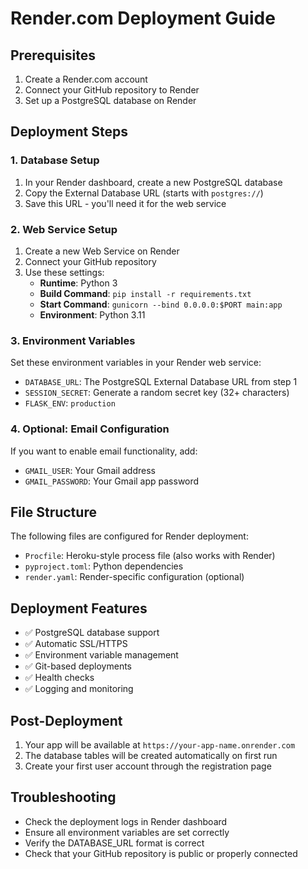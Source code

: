 # Render.com Deployment Guide

## Prerequisites
1. Create a Render.com account
2. Connect your GitHub repository to Render
3. Set up a PostgreSQL database on Render

## Deployment Steps

### 1. Database Setup
1. In your Render dashboard, create a new PostgreSQL database
2. Copy the External Database URL (starts with `postgres://`)
3. Save this URL - you'll need it for the web service

### 2. Web Service Setup
1. Create a new Web Service on Render
2. Connect your GitHub repository
3. Use these settings:
   - **Runtime**: Python 3
   - **Build Command**: `pip install -r requirements.txt`
   - **Start Command**: `gunicorn --bind 0.0.0.0:$PORT main:app`
   - **Environment**: Python 3.11

### 3. Environment Variables
Set these environment variables in your Render web service:
- `DATABASE_URL`: The PostgreSQL External Database URL from step 1
- `SESSION_SECRET`: Generate a random secret key (32+ characters)
- `FLASK_ENV`: `production`

### 4. Optional: Email Configuration
If you want to enable email functionality, add:
- `GMAIL_USER`: Your Gmail address
- `GMAIL_PASSWORD`: Your Gmail app password

## File Structure
The following files are configured for Render deployment:
- `Procfile`: Heroku-style process file (also works with Render)
- `pyproject.toml`: Python dependencies
- `render.yaml`: Render-specific configuration (optional)

## Deployment Features
- ✅ PostgreSQL database support
- ✅ Automatic SSL/HTTPS
- ✅ Environment variable management
- ✅ Git-based deployments
- ✅ Health checks
- ✅ Logging and monitoring

## Post-Deployment
1. Your app will be available at `https://your-app-name.onrender.com`
2. The database tables will be created automatically on first run
3. Create your first user account through the registration page

## Troubleshooting
- Check the deployment logs in Render dashboard
- Ensure all environment variables are set correctly
- Verify the DATABASE_URL format is correct
- Check that your GitHub repository is public or properly connected